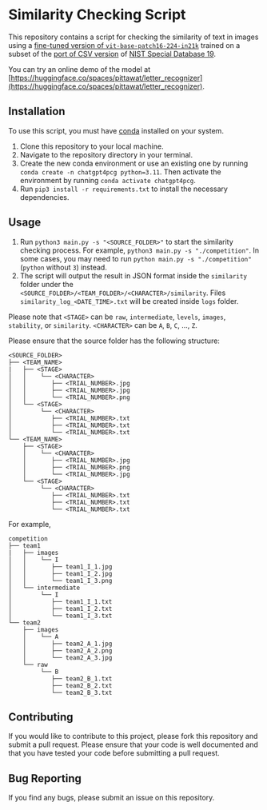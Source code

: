 # Similarity Checking Script

This repository contains a script for checking the similarity of text in images using
a [fine-tuned version of `vit-base-patch16-224-in21k`](https://huggingface.co/pittawat/vit-base-letter) trained on a
subset of
the [port of CSV version](https://www.kaggle.com/datasets/sachinpatel21/az-handwritten-alphabets-in-csv-format)
of [NIST Special Database 19](https://huggingface.co/datasets/pittawat/letter_recognition).

You can try an online demo of the model
at [https://huggingface.co/spaces/pittawat/letter_recognizer](https://huggingface.co/spaces/pittawat/letter_recognizer).

## Installation

To use this script, you must have <a href="https://docs.conda.io/en/latest/" target="_new">conda</a> installed on your
system.

1. Clone this repository to your local machine.
2. Navigate to the repository directory in your terminal.
3. Create the new conda environment or use an existing one by running `conda create -n chatgpt4pcg python=3.11`. Then
   activate the environment by running `conda activate chatgpt4pcg`.
4. Run `pip3 install -r requirements.txt` to install the necessary dependencies.

## Usage

1. Run `python3 main.py -s "<SOURCE_FOLDER>"` to start the similarity checking process. For
   example, `python3 main.py -s "./competition"`. In some cases, you may need to
   run `python main.py -s "./competition"` (`python` without `3`) instead.
2. The script will output the result in JSON format inside the `similarity` folder under
   the `<SOURCE_FOLDER>/<TEAM_FOLDER>/<CHARACTER>/similarity`. Files `similarity_log_<DATE_TIME>.txt` will be created
   inside `logs` folder.

Please note that `<STAGE>` can be `raw`, `intermediate`, `levels`, `images`, `stability`, or `similarity`. `<CHARACTER>`
can be `A`, `B`, `C`, ..., `Z`.

Please ensure that the source folder has the following structure:

```
<SOURCE_FOLDER>
├── <TEAM_NAME>
|   ├── <STAGE>
│   │    └── <CHARACTER>
│   │       ├── <TRIAL_NUMBER>.jpg
│   │       ├── <TRIAL_NUMBER>.jpg
│   │       └── <TRIAL_NUMBER>.png
│   └── <STAGE>
│        └── <CHARACTER>
│           ├── <TRIAL_NUMBER>.txt
│           ├── <TRIAL_NUMBER>.txt
│           └── <TRIAL_NUMBER>.txt
└── <TEAM_NAME>
    ├── <STAGE>
    │    └── <CHARACTER>
    │       ├── <TRIAL_NUMBER>.jpg
    │       ├── <TRIAL_NUMBER>.png
    │       └── <TRIAL_NUMBER>.jpg
    └── <STAGE>
         └── <CHARACTER>
            ├── <TRIAL_NUMBER>.txt
            ├── <TRIAL_NUMBER>.txt
            └── <TRIAL_NUMBER>.txt
```

For example,

```
competition
├── team1
|   ├── images
│   │    └── I
│   │       ├── team1_I_1.jpg
│   │       ├── team1_I_2.jpg
│   │       └── team1_I_3.png
│   └── intermediate
│        └── I
│           ├── team1_I_1.txt
│           ├── team1_I_2.txt
│           └── team1_I_3.txt
└── team2
    ├── images
    │    └── A
    │       ├── team2_A_1.jpg
    │       ├── team2_A_2.png
    │       └── team2_A_3.jpg
    └── raw
         └── B
            ├── team2_B_1.txt
            ├── team2_B_2.txt
            └── team2_B_3.txt
```

## Contributing

If you would like to contribute to this project, please fork this repository and submit a pull request. Please ensure
that your code is well documented and that you have tested your code before submitting a pull request.

## Bug Reporting

If you find any bugs, please submit an issue on this repository.